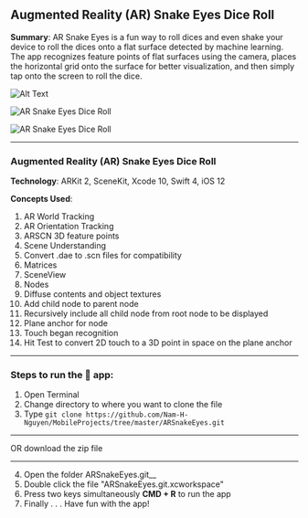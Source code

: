 ## Augmented Reality (AR) Snake Eyes Dice Roll

**Summary**: AR Snake Eyes is a fun way to roll dices and even shake your device to roll the dices onto a flat surface detected by machine learning. The app recognizes feature points of flat surfaces using the camera, places the horizontal grid onto the surface for better visualization, and then simply tap onto the screen to roll the dice. 

![Alt Text](https://media.giphy.com/media/vFKqnCdLPNOKc/giphy.gif)

![AR Snake Eyes Dice Roll](https://media.giphy.com/media/1RzBxFb8zxGabJQEiK/giphy.gif )

![AR Snake Eyes Dice Roll](https://media.giphy.com/media/1RzBxFb8zxGabJQEiK/giphy.gif "Augmented Reality (AR) Snake Eyes Dice Roll iOS App")

---
### Augmented Reality (AR) Snake Eyes Dice Roll

**Technology**: ARKit 2, SceneKit, Xcode 10, Swift 4, iOS 12

**Concepts Used**: 
1. AR World Tracking
2. AR Orientation Tracking
3. ARSCN 3D feature points
4. Scene Understanding
5. Convert .dae to .scn files for compatibility
6. Matrices
7. SceneView
8. Nodes
9. Diffuse contents and object textures
10. Add child node to parent node
11. Recursively include all child node from root node to be displayed
12. Plane anchor for node
13. Touch began recognition
14. Hit Test to convert 2D touch to a 3D point in space on the plane anchor
---

### Steps to run the 📱 app: ###

1. Open Terminal
2. Change directory to where you want to clone the file
3. Type `git clone https://github.com/Nam-H-Nguyen/MobileProjects/tree/master/ARSnakeEyes.git`
- - - -
OR download the zip file
- - - -
4. Open the folder ARSnakeEyes.git__
5. Double click the file "ARSnakeEyes.git.xcworkspace"
6. Press two keys simultaneously __CMD + R__ to run the app
7. Finally . . . Have fun with the app!
